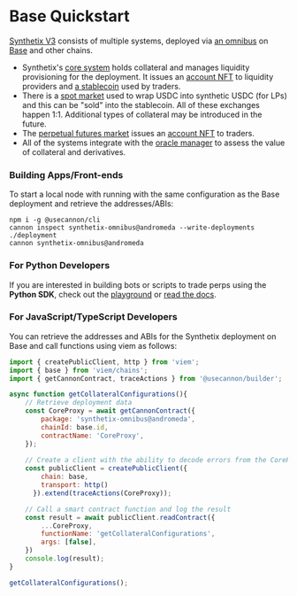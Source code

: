 # Base Quickstart

[Synthetix V3](https://github.com/synthetixio/synthetix-v3) consists of multiple systems, deployed via [an omnibus](https://github.com/Synthetixio/synthetix-deployments/blob/main/omnibus-base-mainnet-andromeda.toml) on [Base](https://usecannon.com/packages/synthetix-omnibus/latest/8453-andromeda) and other chains.

* Synthetix's [core system](https://usecannon.com/packages/synthetix-omnibus/latest/8453-andromeda/interact/system/CoreProxy/0x32C222A9A159782aFD7529c87FA34b96CA72C696) holds collateral and manages liquidity provisioning for the deployment. It issues an [account NFT](https://usecannon.com/packages/synthetix-omnibus/latest/8453-andromeda/interact/system/AccountProxy/0x63f4Dd0434BEB5baeCD27F3778a909278d8cf5b8) to liquidity providers and [a stablecoin](https://usecannon.com/packages/synthetix-omnibus/latest/8453-andromeda/interact/system/USDProxy/0x09d51516F38980035153a554c26Df3C6f51a23C3) used by traders.
* There is a [spot market](https://usecannon.com/packages/synthetix-omnibus/latest/8453-andromeda/interact/spotFactory/SpotMarketProxy/0x18141523403e2595D31b22604AcB8Fc06a4CaA61) used to wrap USDC into synthetic USDC (for LPs) and this can be "sold" into the stablecoin. All of these exchanges happen 1:1. Additional types of collateral may be introduced in the future.
* The [perpetual futures market](https://app.gitbook.com/s/v5Uy5QOMZ00RFWLf1gmn/protocol-design) issues an [account NFT](https://usecannon.com/packages/synthetix-omnibus/latest/8453-andromeda/interact/perpsFactory/PerpsAccountProxy/0xcb68b813210aFa0373F076239Ad4803f8809e8cf) to traders.
* All of the systems integrate with the [oracle manager](https://usecannon.com/packages/synthetix-omnibus/latest/8453-andromeda/interact/system.oracle\_manager/Proxy/0x3d07CBC5Cb9376A67E76C0655Fe239dDa8E2B264) to assess the value of collateral and derivatives.

### Building Apps/Front-ends

To start a local node with running with the same configuration as the Base deployment and retrieve the addresses/ABIs:

```
npm i -g @usecannon/cli
cannon inspect synthetix-omnibus@andromeda --write-deployments ./deployment
cannon synthetix-omnibus@andromeda
```

### For Python Developers

If you are interested in building bots or scripts to trade perps using the **Python SDK**, check out the [playground](https://github.com/Synthetixio/sdk-playground) or [read the docs](../../for-perp-integrators/perps-python-sdk.md).

### For JavaScript/TypeScript Developers

You can retrieve the addresses and ABIs for the Synthetix deployment on Base and call functions using viem as follows:

```javascript
import { createPublicClient, http } from 'viem';
import { base } from 'viem/chains';
import { getCannonContract, traceActions } from '@usecannon/builder';

async function getCollateralConfigurations(){
    // Retrieve deployment data
    const CoreProxy = await getCannonContract({
        package: 'synthetix-omnibus@andromeda',
        chainId: base.id,
        contractName: 'CoreProxy',
    });
    
    // Create a client with the ability to decode errors from the CoreProxy
    const publicClient = createPublicClient({ 
        chain: base,
        transport: http()
      }).extend(traceActions(CoreProxy));

    // Call a smart contract function and log the result
    const result = await publicClient.readContract({
        ...CoreProxy,
        functionName: 'getCollateralConfigurations',
        args: [false],
    })
    console.log(result);
}

getCollateralConfigurations();
```

